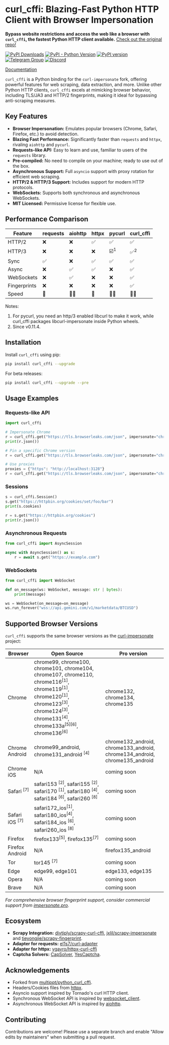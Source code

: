 # curl_cffi: Blazing-Fast Python HTTP Client with Browser Impersonation

**Bypass website restrictions and access the web like a browser with `curl_cffi`, the fastest Python HTTP client available.** [Check out the original repo!](https://github.com/lexiforest/curl_cffi)

[![PyPI Downloads](https://static.pepy.tech/badge/curl-cffi/week)](https://pepy.tech/projects/curl-cffi)
[![PyPI - Python Version](https://img.shields.io/pypi/pyversions/curl_cffi)](https://img.shields.io/pypi/pyversions/curl_cffi)
[![PyPI version](https://badge.fury.io/py/curl-cffi.svg)](https://badge.fury.io/py/curl_cffi)
[![Telegram Group](https://img.shields.io/badge/Telegram%20Group-join-blue?logo=telegram)](https://t.me/+lL9n33eZp480MGM1)
[![Discord](https://img.shields.io/badge/Discord-join-purple?logo=blue)](https://discord.gg/kJqMHHgdn2)

[Documentation](https://curl-cffi.readthedocs.io)

`curl_cffi` is a Python binding for the `curl-impersonate` fork, offering powerful features for web scraping, data extraction, and more. Unlike other Python HTTP clients, `curl_cffi` excels at mimicking browser behavior, including TLS/JA3 and HTTP/2 fingerprints, making it ideal for bypassing anti-scraping measures.

## Key Features

*   **Browser Impersonation:** Emulates popular browsers (Chrome, Safari, Firefox, etc.) to avoid detection.
*   **Blazing Fast Performance:** Significantly faster than `requests` and `httpx`, rivaling `aiohttp` and `pycurl`.
*   **Requests-like API:** Easy to learn and use, familiar to users of the `requests` library.
*   **Pre-compiled:** No need to compile on your machine; ready to use out of the box.
*   **Asynchronous Support:** Full `asyncio` support with proxy rotation for efficient web scraping.
*   **HTTP/2 & HTTP/3 Support:** Includes support for modern HTTP protocols.
*   **WebSockets:** Supports both synchronous and asynchronous WebSockets.
*   **MIT Licensed:** Permissive license for flexible use.

## Performance Comparison

| Feature       | requests | aiohttp | httpx | pycurl | curl_cffi |
|---------------|----------|---------|-------|--------|-----------|
| HTTP/2        | ❌       | ❌      | ✅    | ✅     | ✅        |
| HTTP/3        | ❌       | ❌      | ❌    | ☑️<sup>1</sup> | ✅<sup>2</sup>   |
| Sync          | ✅       | ❌      | ✅    | ✅     | ✅        |
| Async         | ❌       | ✅      | ✅    | ❌     | ✅        |
| WebSockets    | ❌       | ✅      | ❌    | ❌     | ✅        |
| Fingerprints  | ❌       | ❌      | ❌    | ❌     | ✅        |
| Speed         | 🐇       | 🐇🐇    | 🐇    | 🐇🐇   | 🐇🐇      |

Notes:
1. For pycurl, you need an http/3 enabled libcurl to make it work, while curl_cffi packages libcurl-impersonate inside Python wheels.
2. Since v0.11.4.

## Installation

Install `curl_cffi` using pip:

```bash
pip install curl_cffi --upgrade
```

For beta releases:

```bash
pip install curl_cffi --upgrade --pre
```

## Usage Examples

### Requests-like API

```python
import curl_cffi

# Impersonate Chrome
r = curl_cffi.get("https://tls.browserleaks.com/json", impersonate="chrome")
print(r.json())

# Pin a specific Chrome version
r = curl_cffi.get("https://tls.browserleaks.com/json", impersonate="chrome124")

# Use proxies
proxies = {"https": "http://localhost:3128"}
r = curl_cffi.get("https://tls.browserleaks.com/json", impersonate="chrome", proxies=proxies)
```

### Sessions

```python
s = curl_cffi.Session()
s.get("https://httpbin.org/cookies/set/foo/bar")
print(s.cookies)

r = s.get("https://httpbin.org/cookies")
print(r.json())
```

### Asynchronous Requests

```python
from curl_cffi import AsyncSession

async with AsyncSession() as s:
    r = await s.get("https://example.com")
```

### WebSockets

```python
from curl_cffi import WebSocket

def on_message(ws: WebSocket, message: str | bytes):
    print(message)

ws = WebSocket(on_message=on_message)
ws.run_forever("wss://api.gemini.com/v1/marketdata/BTCUSD")
```

## Supported Browser Versions

`curl_cffi` supports the same browser versions as the  [curl-impersonate](https://github.com/lwthiker/curl-impersonate) project:

|Browser|Open Source| Pro version|
|---|---|---|
|Chrome|chrome99, chrome100, chrome101, chrome104, chrome107, chrome110, chrome116<sup>[1]</sup>, chrome119<sup>[1]</sup>, chrome120<sup>[1]</sup>, chrome123<sup>[3]</sup>, chrome124<sup>[3]</sup>, chrome131<sup>[4]</sup>, chrome133a<sup>[5][6]</sup>, chrome136<sup>[6]</sup>|chrome132, chrome134, chrome135|
|Chrome Android| chrome99_android, chrome131_android <sup>[4]</sup>|chrome132_android, chrome133_android, chrome134_android, chrome135_android|
|Chrome iOS|N/A|coming soon|
|Safari <sup>[7]</sup>|safari153 <sup>[2]</sup>, safari155 <sup>[2]</sup>, safari170 <sup>[1]</sup>, safari180 <sup>[4]</sup>, safari184 <sup>[6]</sup>, safari260 <sup>[8]</sup>|coming soon|
|Safari iOS <sup>[7]</sup>| safari172_ios<sup>[1]</sup>, safari180_ios<sup>[4]</sup>, safari184_ios <sup>[6]</sup>, safari260_ios <sup>[8]</sup>|coming soon|
|Firefox|firefox133<sup>[5]</sup>, firefox135<sup>[7]</sup>|coming soon|
|Firefox Android|N/A|firefox135_android|
|Tor|tor145 <sup>[7]</sup>|coming soon|
|Edge|edge99, edge101|edge133, edge135|
|Opera|N/A|coming soon|
|Brave|N/A|coming soon|

*For comprehensive browser fingerprint support, consider commercial support from [impersonate.pro](https://impersonate.pro).*

## Ecosystem

*   **Scrapy Integration:** [divtiply/scrapy-curl-cffi](https://github.com/divtiply/scrapy-curl-cffi), [jxlil/scrapy-impersonate](https://github.com/jxlil/scrapy-impersonate) and [tieyongjie/scrapy-fingerprint](https://github.com/tieyongjie/scrapy-fingerprint).
*   **Adapter for requests:** [el1s7/curl-adapter](https://github.com/el1s7/curl-adapter)
*   **Adapter for httpx:** [vgavro/httpx-curl-cffi](https://github.com/vgavro/httpx-curl-cffi)
*   **Captcha Solvers:** [CapSolver](https://docs.capsolver.com/en/api/), [YesCaptcha](https://yescaptcha.atlassian.net/wiki/spaces/YESCAPTCHA/overview).

## Acknowledgements

*   Forked from [multippt/python_curl_cffi](https://github.com/multippt/python_curl_cffi).
*   Headers/Cookies files from [httpx](https://github.com/encode/httpx/blob/master/httpx/_models.py).
*   Asyncio support inspired by Tornado's curl HTTP client.
*   Synchronous WebSocket API is inspired by [websocket_client](https://github.com/websocket-client/websocket-client).
*   Asynchronous WebSocket API is inspired by [aiohttp](https://github.com/aio-libs/aiohttp).

## Contributing

Contributions are welcome! Please use a separate branch and enable "Allow edits by maintainers" when submitting a pull request.